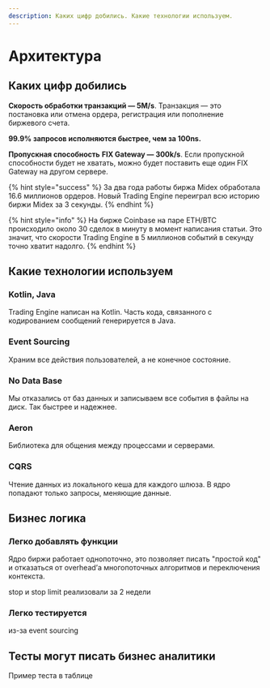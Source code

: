 ```yaml
---
description: Каких цифр добились. Какие технологии используем.
---
```


# Архитектура

## Каких цифр добились

**Скорость обработки транзакций — 5M/s**. Транзакция — это постановка или отмена ордера, регистрация или пополнение биржевого счета. 

**99.9% запросов исполняются быстрее, чем за 100ns.**

**Пропускная способность** **FIX Gateway — 300k/s**. Если пропускной способности будет не хватать, можно будет поставить еще один FIX Gateway на другом сервере.

{% hint style="success" %}
За два года работы биржа Midex обработала 16.6 миллионов ордеров. Новый Trading Engine переиграл всю историю биржи Midex за 3 секунды. 
{% endhint %}

{% hint style="info" %}
На бирже Coinbase на паре ETH/BTC происходило около 30 сделок в минуту в момент написания статьи. Это значит, что скорости Trading Engine в 5 миллионов событий в секунду точно хватит надолго.
{% endhint %}

## Какие технологии используем

### Kotlin, Java

Trading Engine написан на Kotlin. Часть кода, связанного с кодированием сообщений генерируется в Java. 

### Event Sourcing

Храним все действия пользователей, а не конечное состояние.

### No Data Base

Мы отказались от баз данных и записываем все события в файлы на диск. Так быстрее и надежнее.

### Aeron 

Библиотека для общения между процессами и серверами.

### CQRS

Чтение данных из локального кеша для каждого шлюза. В ядро попадают только запросы, меняющие данные. 



## Бизнес логика

### **Легко добавлять функции**

Ядро биржи работает однопоточно, это позволяет писать "простой код" и отказаться от overhead’а многопоточных алгоритмов и переключения контекста. 

stop и stop limit реализовали за 2 недели

### **Легко тестируется**

из-за event sourcing

## **Тесты могут писать бизнес аналитики**

Пример теста в таблице



